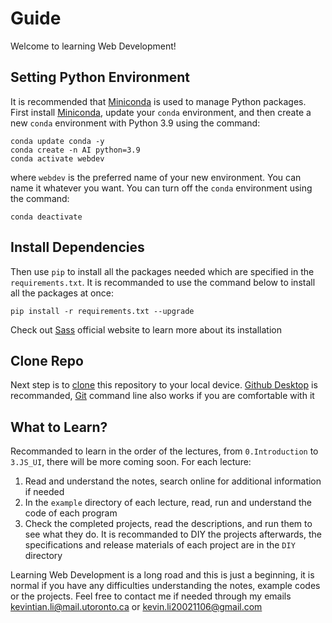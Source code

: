 # Guide

Welcome to learning Web Development!

## Setting Python Environment

It is recommended that [Miniconda](https://docs.conda.io/en/latest/miniconda.html) is used to manage Python packages. First install [Miniconda](https://docs.conda.io/en/latest/miniconda.html), update your `conda` environment, and then create a new `conda` environment with Python 3.9 using the command:

```shell
conda update conda -y
conda create -n AI python=3.9
conda activate webdev
```

where `webdev` is the preferred name of your new environment. You can name it whatever you want. You can turn off the `conda` environment using the command:

`conda deactivate`

## Install Dependencies

Then use `pip` to install all the packages needed which are specified in the `requirements.txt`. It is recommanded to use the command below to install all the packages at once:

`pip install -r requirements.txt --upgrade`

Check out [Sass](https://sass-lang.com/) official website to learn more about its installation

## Clone Repo

Next step is to [clone](https://docs.github.com/en/repositories/creating-and-managing-repositories/cloning-a-repository) this repository to your local device. [Github Desktop](https://desktop.github.com/) is recommanded, [Git](https://git-scm.com/) command line also works if you are comfortable with it

## What to Learn?

Recommanded to learn in the order of the lectures, from `0.Introduction` to `3.JS_UI`, there will be more coming soon. For each lecture:

1. Read and understand the notes, search online for additional information if needed
2. In the `example` directory of each lecture, read, run and understand the code of each program
3. Check the completed projects, read the descriptions, and run them to see what they do. It is recommanded to DIY the projects afterwards, the specifications and release materials of each project are in the `DIY` directory

Learning Web Development is a long road and this is just a beginning, it is normal if you have any difficulties understanding the notes, example codes or the projects. Feel free to contact me if needed through my emails <kevintian.li@mail.utoronto.ca> or <kevin.li20021106@gmail.com>
